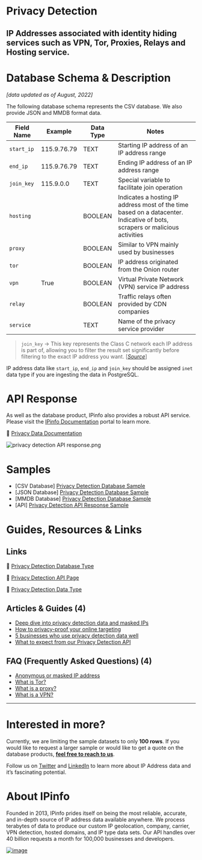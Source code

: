 # Privacy Detection

## IP Addresses associated with identity hiding services such as VPN, Tor, Proxies, Relays and Hosting service.

# Database Schema & Description

*[data updated as of August, 2022]*

The following database schema represents the CSV database. We also provide JSON and MMDB format data.

| Field Name | Example     | Data Type | Notes                                                                                                                       |
|------------|-------------|-----------|-----------------------------------------------------------------------------------------------------------------------------|
| `start_ip` | 115.9.76.79 | TEXT      | Starting IP address of an IP address range                                                                                  |
| `end_ip`   | 115.9.76.79 | TEXT      | Ending IP address of an IP address range                                                                                    |
| `join_key` | 115.9.0.0   | TEXT      | Special variable to facilitate join operation                                                                               |
| `hosting`  |             | BOOLEAN   | Indicates a hosting IP address most of the time based on a datacenter. Indicative of bots, scrapers or malicious activities |
| `proxy`    |             | BOOLEAN   | Similar to VPN mainly used by businesses                                                                                    |
| `tor`      |             | BOOLEAN   | IP address originated from the Onion router                                                                                 |
| `vpn`      | True        | BOOLEAN   | Virtual Private Network (VPN) service IP address                                                                            |
| `relay`    |             | BOOLEAN   | Traffic relays often provided by CDN companies                                                                              |
| `service`  |             | TEXT      | Name of the privacy service provider                                                                                        |


> `join_key` → This key represents the Class C network each IP address is part of, allowing you to filter the result set significantly before filtering to the exact IP address you want. [[*Source*](https://ipinfo.io/blog/ingesting-ipinfo-geolocation-data-with-postgresql-13/)]
> 

IP address data like `start_ip`, `end_ip` and `join_key` should be assigned `inet` data type if you are ingesting the data in PostgreSQL.

# API Response

As well as the database product, IPinfo also provides a robust API service. Please visit the [IPinfo Documentation](https://ipinfo.io/developers) portal to learn more.

🔗 [Privacy Data Documentation](https://ipinfo.io/developers/data-types#privacy-data)

![privacy detection API response.png](../assets/privacy_detection_api_response.png)

# Samples

- [CSV Database] [Privacy Detection Database Sample](/Privacy%20Detection/privacy_detection_sample.csv)
- [JSON Database] [Privacy Detection Database Sample](/Privacy%20Detection/privacy_detection_sample.json)
- [MMDB Database] [Privacy Detection Database Sample](/Privacy%20Detection/privacy_detection_sample.mmdb)
- [API] [Privacy Detection API Response Sample](/Privacy%20Detection/privacy_detection_api_sample.json)

# Guides, Resources & Links

## Links

🔗 [Privacy Detection Database Type](https://ipinfo.io/products/anonymous-ip-database)

🔗 [Privacy Detection API Page](https://ipinfo.io/products/proxy-vpn-detection-api)

🔗 [Privacy Detection Data Type](https://ipinfo.io/developers/data-types#privacy-data)

## Articles & Guides (4)

- [Deep dive into privacy detection data and masked IPs](https://ipinfo.io/blog/deep-dive-into-privacy-detection-data-and-masked-ips/)
- [How to privacy-proof your online targeting](https://ipinfo.io/blog/privacy-adtech-online-targeting/)
- [5 businesses who use privacy detection data well](https://ipinfo.io/blog/using-privacy-detection-data/)
- [What to expect from our Privacy Detection API](https://ipinfo.io/blog/what-to-expect-from-our-privacy-detection-api/)

## FAQ (Frequently Asked Questions) (4)

- [Anonymous or masked IP address](https://ipinfo.io/faq/article/83-anonymous-or-masked-ip-address)
- [What is Tor?](https://ipinfo.io/faq/article/81-what-is-tor)
- [What is a proxy?](https://ipinfo.io/faq/article/82-what-is-proxy)
- [What is a VPN?](https://ipinfo.io/faq/article/80-what-is-vpn)

---

# Interested in more?

Currently, we are limiting the sample datasets to only **100 rows**. If you would like to request a larger sample or would like to get a quote on the database products, **[feel free to reach to us](https://ipinfo.io/products/ip-database-download#request_form)**.

Follow us on [Twitter](https://twitter.com/ipinfoio) and [LinkedIn](https://www.linkedin.com/company/ipinfo/) to learn more about IP Address data and it’s fascinating potential.

# About IPinfo

Founded in 2013, IPinfo prides itself on being the most reliable, accurate, and in-depth source of IP address data available anywhere. We process terabytes of data to produce our custom IP geolocation, company, carrier, VPN detection, hosted domains, and IP type data sets. Our API handles over 40 billion requests a month for 100,000 businesses and developers.

[![image](https://avatars3.githubusercontent.com/u/15721521?s=128&u=7bb7dde5c4991335fb234e68a30971944abc6bf3&v=4)](https://ipinfo.io/)